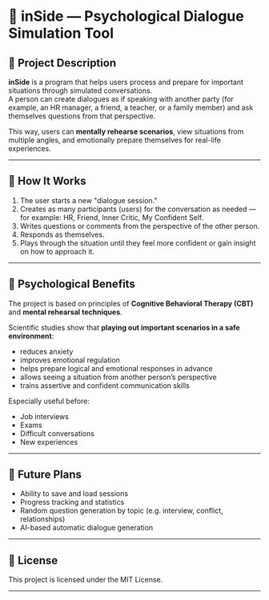 ﻿# 📱 inSide — Psychological Dialogue Simulation Tool

## 📖 Project Description

**inSide** is a program that helps users process and prepare for important situations through simulated conversations.  
A person can create dialogues as if speaking with another party (for example, an HR manager, a friend, a teacher, or a family member) and ask themselves questions from that perspective.

This way, users can **mentally rehearse scenarios**, view situations from multiple angles, and emotionally prepare themselves for real-life experiences.

---

## 📌 How It Works

1. The user starts a new "dialogue session."
2. Creates as many participants (users) for the conversation as needed — for example: HR, Friend, Inner Critic, My Confident Self.
3. Writes questions or comments from the perspective of the other person.
4. Responds as themselves.
5. Plays through the situation until they feel more confident or gain insight on how to approach it.

---

## 🧠 Psychological Benefits

The project is based on principles of **Cognitive Behavioral Therapy (CBT)** and **mental rehearsal techniques**.

Scientific studies show that **playing out important scenarios in a safe environment**:
- reduces anxiety
- improves emotional regulation
- helps prepare logical and emotional responses in advance
- allows seeing a situation from another person’s perspective
- trains assertive and confident communication skills

Especially useful before:
- Job interviews  
- Exams  
- Difficult conversations  
- New experiences  

---

## 🚀 Future Plans

- Ability to save and load sessions
- Progress tracking and statistics
- Random question generation by topic (e.g. interview, conflict, relationships)
- AI-based automatic dialogue generation

---

## 📃 License

This project is licensed under the MIT License.

---

